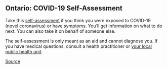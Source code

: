 ## Ontario: COVID-19 Self-Assessment

Take this [self-assessment](https://covid-19.ontario.ca/self-assessment/) if you think you were exposed to COVID-19 (novel coronavirus) or have symptoms. You’ll get information on what to do next.
You can also take it on behalf of someone else.

The self-assessment is only meant as an aid and cannot diagnose you. If you have medical questions, consult a health practitioner or [your local public health unit](http://www.health.gov.on.ca/en/common/system/services/phu/locations.aspx).

[Source](https://covid-19.ontario.ca/self-assessment/)
